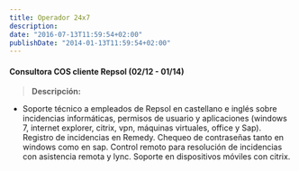 ```yaml
---
title: Operador 24x7
description:
date: "2016-07-13T11:59:54+02:00"
publishDate: "2014-01-13T11:59:54+02:00"
---
```

#### Consultora COS cliente Repsol (02/12 - 01/14)
> 
> **Descripción:**

* Soporte técnico a empleados de Repsol en castellano e inglés sobre incidencias informáticas, permisos de usuario y aplicaciones (windows 7, internet explorer, citrix, vpn, máquinas virtuales, office y Sap). Registro de incidencias en Remedy. Chequeo de contraseñas tanto en windows como en sap. Control remoto para resolución de incidencias con asistencia remota y lync. Soporte en dispositivos móviles con citrix.